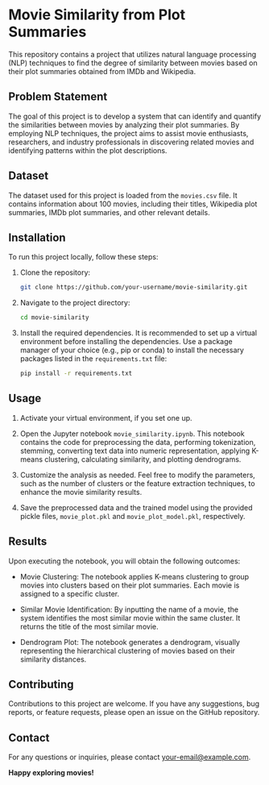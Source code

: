 # Movie Similarity from Plot Summaries


This repository contains a project that utilizes natural language processing (NLP) techniques to find the degree of similarity between movies based on their plot summaries obtained from IMDb and Wikipedia.

## Problem Statement

The goal of this project is to develop a system that can identify and quantify the similarities between movies by analyzing their plot summaries. By employing NLP techniques, the project aims to assist movie enthusiasts, researchers, and industry professionals in discovering related movies and identifying patterns within the plot descriptions.

## Dataset

The dataset used for this project is loaded from the `movies.csv` file. It contains information about 100 movies, including their titles, Wikipedia plot summaries, IMDb plot summaries, and other relevant details.

## Installation

To run this project locally, follow these steps:

1. Clone the repository:

   ```bash
   git clone https://github.com/your-username/movie-similarity.git
   ```

2. Navigate to the project directory:

   ```bash
   cd movie-similarity
   ```

3. Install the required dependencies. It is recommended to set up a virtual environment before installing the dependencies. Use a package manager of your choice (e.g., pip or conda) to install the necessary packages listed in the `requirements.txt` file:

   ```bash
   pip install -r requirements.txt
   ```

## Usage

1. Activate your virtual environment, if you set one up.

2. Open the Jupyter notebook `movie_similarity.ipynb`. This notebook contains the code for preprocessing the data, performing tokenization, stemming, converting text data into numeric representation, applying K-means clustering, calculating similarity, and plotting dendrograms.

3. Customize the analysis as needed. Feel free to modify the parameters, such as the number of clusters or the feature extraction techniques, to enhance the movie similarity results.

4. Save the preprocessed data and the trained model using the provided pickle files, `movie_plot.pkl` and `movie_plot_model.pkl`, respectively.

## Results

Upon executing the notebook, you will obtain the following outcomes:

- Movie Clustering: The notebook applies K-means clustering to group movies into clusters based on their plot summaries. Each movie is assigned to a specific cluster.

- Similar Movie Identification: By inputting the name of a movie, the system identifies the most similar movie within the same cluster. It returns the title of the most similar movie.

- Dendrogram Plot: The notebook generates a dendrogram, visually representing the hierarchical clustering of movies based on their similarity distances.

## Contributing

Contributions to this project are welcome. If you have any suggestions, bug reports, or feature requests, please open an issue on the GitHub repository.

## Contact

For any questions or inquiries, please contact [your-email@example.com](mailto:your-ayeshaf2529@gmail.com).

**Happy exploring movies!**
